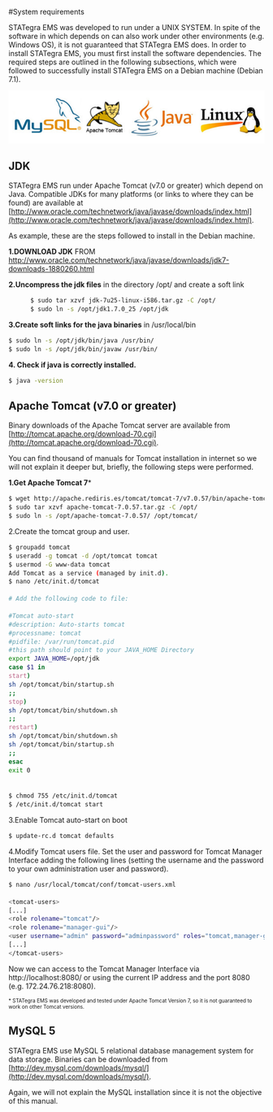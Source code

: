 #System requirements

STATegra EMS was developed to run under a UNIX SYSTEM. In spite of the software in which depends on can also work under other environments (e.g. Windows OS), it is not guaranteed that STATegra EMS does.
In order to install STATegra EMS, you must first install the software dependencies. The required steps are outlined in the following subsections, which were followed to successfully install STATegra EMS on a Debian machine (Debian 7.1).

<div class="imageContainer" style="text-align:center; font-size:10px; color:#898989" >
    <img src="img/4_installation_1.jpg" title="System requirements."/>
</div>

## JDK

STATegra EMS run under Apache Tomcat (v7.0 or greater) which depend on Java.
Compatible JDKs for many platforms (or links to where they can be found) are available at [http://www.oracle.com/technetwork/java/javase/downloads/index.html](http://www.oracle.com/technetwork/java/javase/downloads/index.html).

As example, these are the steps followed to install in the Debian machine.

**1.DOWNLOAD JDK** FROM http://www.oracle.com/technetwork/java/javase/downloads/jdk7-downloads-1880260.html

**2.Uncompress the jdk files** in the directory /opt/ and create a soft link
  
```bash
      $ sudo tar xzvf jdk-7u25-linux-i586.tar.gz -C /opt/     
      $ sudo ln -s /opt/jdk1.7.0_25 /opt/jdk
```
   
**3.Create soft links for the java binaries** in /usr/local/bin

```bash
$ sudo ln -s /opt/jdk/bin/java /usr/bin/
$ sudo ln -s /opt/jdk/bin/javaw /usr/bin/
```

**4. Check if java is correctly installed.**

```bash
$ java -version
```
## Apache Tomcat (v7.0 or greater)
Binary downloads of the Apache Tomcat server are available from [http://tomcat.apache.org/download-70.cgi](http://tomcat.apache.org/download-70.cgi).

You can find thousand of manuals for Tomcat installation in internet so we will not explain it deeper but, briefly, the following steps were performed.

**1.Get Apache Tomcat 7***

```bash
$ wget http://apache.rediris.es/tomcat/tomcat-7/v7.0.57/bin/apache-tomcat-7.0.57.tar.gz
$ sudo tar xzvf apache-tomcat-7.0.57.tar.gz -C /opt/
$ sudo ln -s /opt/apache-tomcat-7.0.57/ /opt/tomcat/
```

2.Create the tomcat group and user.

```bash
$ groupadd tomcat
$ useradd -g tomcat -d /opt/tomcat tomcat
$ usermod -G www-data tomcat
Add Tomcat as a service (managed by init.d).
$ nano /etc/init.d/tomcat

# Add the following code to file:

#Tomcat auto-start
#description: Auto-starts tomcat
#processname: tomcat
#pidfile: /var/run/tomcat.pid
#this path should point to your JAVA_HOME Directory
export JAVA_HOME=/opt/jdk
case $1 in
start)
sh /opt/tomcat/bin/startup.sh
;; 
stop)
sh /opt/tomcat/bin/shutdown.sh
;; 
restart)
sh /opt/tomcat/bin/shutdown.sh
sh /opt/tomcat/bin/startup.sh
;;
esac
exit 0


$ chmod 755 /etc/init.d/tomcat
$ /etc/init.d/tomcat start
```

3.Enable Tomcat auto-start on boot

```bash
$ update-rc.d tomcat defaults
```

4.Modify Tomcat users file.
Set the user and password for Tomcat Manager Interface adding the following lines (setting the username and the password to your own administration user and password).

```bash
$ nano /usr/local/tomcat/conf/tomcat-users.xml

<tomcat-users>
[...]
<role rolename="tomcat"/> 
<role rolename="manager-gui"/> 
<user username="admin" password="adminpassword" roles="tomcat,manager-gui"/> 
[...]
</tomcat-users>
```

Now we can access to the Tomcat Manager Interface via http://localhost:8080/ or using the current IP address and the port 8080 (e.g. 172.24.76.218:8080).

<p style="  font-size: 10px;">* STATegra EMS was developed and tested under Apache Tomcat Version 7, so it is not guaranteed to work on other Tomcat versions.</p>

## MySQL 5
STATegra EMS use MySQL 5 relational database management system for data storage.
Binaries can be downloaded from [http://dev.mysql.com/downloads/mysql/](http://dev.mysql.com/downloads/mysql/).

Again, we will not explain the MySQL installation since it is not the objective of this manual.

